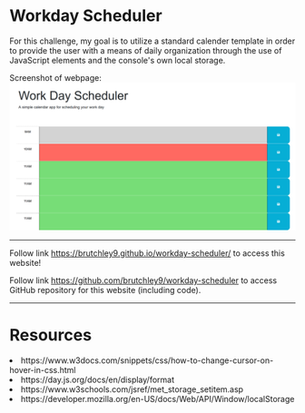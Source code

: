 # Workday Scheduler

For this challenge, my goal is to utilize a standard calender template in order to provide the user with a means of daily organization through the use of JavaScript elements and the console's own local storage.

Screenshot of webpage:
<img src="assets/images/Screenshot 2023-10-22 131521.png">

---

Follow link https://brutchley9.github.io/workday-scheduler/ to access this website!

Follow link https://github.com/brutchley9/workday-scheduler to access GitHub repository for this website (including code).

---

# Resources

<li>https://www.w3docs.com/snippets/css/how-to-change-cursor-on-hover-in-css.html</li>

<li>https://day.js.org/docs/en/display/format</li>

<li>https://www.w3schools.com/jsref/met_storage_setitem.asp</li>

<li>https://developer.mozilla.org/en-US/docs/Web/API/Window/localStorage</li>